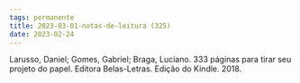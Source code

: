 ```yaml
---
tags: permanente
title: 2023-03-01-notas-de-leitura (325)
date: 2023-02-24
---
```


Larusso, Daniel; Gomes, Gabriel; Braga, Luciano. 333 páginas para tirar seu projeto do papel. Editora Belas-Letras. Edição do Kindle. 2018.
